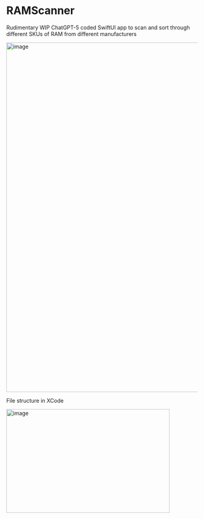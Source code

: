 # RAMScanner
Rudimentary WIP ChatGPT-5 coded SwiftUI app to scan and sort through different SKUs of RAM from different manufacturers


<img width="1594" height="918" alt="image" src="https://github.com/user-attachments/assets/40bb0c32-0a2f-49b6-b9ad-2faa53a8bec0" />

File structure in XCode

<img width="430" height="272" alt="image" src="https://github.com/user-attachments/assets/eb21826e-09fb-4105-ac80-994752406008" />
